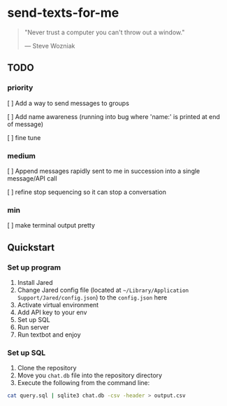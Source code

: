 # send-texts-for-me

> "Never trust a computer you can't throw out a window."
> 
> — Steve Wozniak

## TODO
### priority
[ ] Add a way to send messages to groups

[ ] Add name awareness (running into bug where 'name:' is printed at end of message)

[ ] fine tune

### medium
[ ] Append messages rapidly sent to me in succession into a single message/API call

[ ] refine stop sequencing so it can stop a conversation

### min
[ ] make terminal output pretty

## Quickstart

### Set up program

1. Install Jared
2. Change Jared config file (located at `~/Library/Application Support/Jared/config.json`) to the `config.json` here
3. Activate virtual environment
4. Add API key to your env
5. Set up SQL
6. Run server
7. Run textbot and enjoy

### Set up SQL

1. Clone the repository
2. Move you `chat.db` file into the repository directory
3. Execute the following from the command line:

```bash
cat query.sql | sqlite3 chat.db -csv -header > output.csv
```
